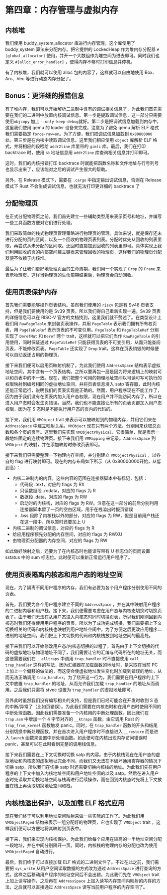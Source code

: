 # 第四章：内存管理与虚拟内存

## 内核堆

我们使用 buddy_system_allocator 库进行内存管理。这个库使用了 buddy_system 算法来分配内存。把它提供的 LockedHeap 作为堆内存分配器 `#[global_allocator]` 使用，并开一个大数组作为堆空间为进去即可。同时我们也定义 `#[alloc_error_handler]` ，使得内存不够时打印信息并停机。

有了内核堆，我们就可以使用 alloc 包的内容了，这样就可以自由地使用 Box、Arc、Vec 等进行动态内存分配了。

## Bonus：更详细的报错信息

有了堆内存，我们可以开始解析二进制中含有的调试相关信息了，为此我们首先需要在我们的二进制中放置内核调试信息。第一步是提取调试信息，这一部分只需要使用`objcopy` 加上 `--only-keep-debug`就好。第二步是把调试信息加载到内存中，这里我们使用 qemu 的 loader 设备来完成，注意为了避免 qemu 解析 ELF 格式我们需要指定 `force-raw=on`。为了方便，我们把调试信息加载到 `0x80800000` 处。第三步是在内核中读取调试信息，这里我们相应使用 `object` 库解析 ELF 格式，并将相应的段喂给 `addr2line` 库里带的 `gimli` 库。最后，我们在打印 backtrace 时，使用 ra 地址信息用 `addr2line` 库查询相关信息并打印即可。

这时，我们的内核报错打印 backtrace 时就能把函数名称和文件地址与行号列号也显示出来了，应该能对之后的调试产生很大的帮助。

另外，在 Release 模式下，需要在 `.cargo` 中指定输出调试信息，否则在 Release 模式下 Rust 不会生成调试信息，也就无法打印更详细的 backtrace 了

## 分配物理页

在正式分配物理页之前，我们首先建立一些辅助类型用来表示页号和地址，并编写一些工具函数方便对它们进行处理。

我们采取简单的栈式物理页管理策略进行物理页的管理。具体来说，就是保存还未进行分配的页的区间、以及一个回收的物理页表列表。分配时优先从回收的列表里取，再尝试从未分配的区间取。还回时直接加到回收的列表里即可。具体实现上我们利用回收的页的内部空间建立链表来管理回收的物理页，这样我们的物理页分配器便不依赖于内核堆。

最后为了让我们更好地管理页面的生命周期，我们用一个实现了 `Drop` 的 `Frame` 来表示物理页。这样当物理页的生命周期结束后，物理页会自动回收。

## 使用页表保护内存

首先我们需要能够操作页表结构。虽然我们使用的 `riscv` 包是有 Sv48 页表支持，但是我们要使用的是 Sv39 页表，所以我们得自己重新实现一遍。Sv39 页表的详细信息可以在 RISC-V 官方的文档找到，这里我们就不赘述了。在类型设计上我们用 `RawPageTable` 来封装页表操作，并用 `PageTable` 表示我们拥有所有权页表，用 `PageTableRef` 表示页表的不可变引用。`PageTable` 和 `PageTableRef` 分别实现了 `DerefMut` 和 `Deref` 两个 trait，这样就可以把它们当作 `RawPageTable` 的引用使用，同时保证通过 `PageTableRef` 只能获得页表的不可变引用，从而只能查阅页表，不能修改页表。`PageTable` 还实现了 `Drop` trait，这样在页表销毁的时候便可以自动返还占用的物理页。

接下来我们便可以启用页映射机制了。为此我们使用 `AddressSpace` 结构表示虚拟地址空间，其中含有一个页表结构。之所以要再包一层是因为将来逻辑上的映射可以和页表中的不一致。现在，我们把整个可用的物理地址空间以可读可写可执行的权限映射到编号相同的虚拟地址空间，并将页表信息填入 satp 寄存器，此时内核还能正常运行，说明我们的页表实现是正确的。然而，用户程序现在不能工作了，因为由于我们没有在页表内加入用户态权限，现在用户并不能访问内存了，所以在进入用户态时会发生页错误。当然，我们也不能直接让所有的页表页都加入用户态权限，因为在 S 态时是不能执行用户态的页内的代码的。

接下来，我们用 `VMObject` trait 来表示可以被映射到的物理内存，并用它们来在 `AddressSpace` 中建立映射关系。`VMObject` 现在只有两个方法，分别用来获取总页数和各个页的页号。这里我们先实现 `VMObjectPhysical`，它很简单，就是表示一段地址固定的连续物理页。接下来我们用 `VMMapping` 来记录。`AddressSpace` 到 `VMObject` 的映射，并在添加映射时修改页表即可。

接下来我们只需要整理一下物理内存空间，并分别建立 `VMObjectPhysical` ，以各自的 flag 进行映射即可。现在的内存布局如下所示（从 0x80000000开始，从低到高）：

- 内核二进制内的内容，这些内容的范围在连接器脚本中有标记，包括：
	- 代码段 .text，对应的 flags 为 RX
	- 只读数据段 .rodata，对应的 flags 为 R
	- 数据段 .data，对应的 flags 为 RW
	- 启动时的内核栈，对应的 flags 为 RW。注意在这一部分的前后分别利用连接器脚本留了一页的空白区域，用于在栈溢出时报页错误
	- .bss 段除了内核栈以外的部分，对应的 flags 为 RW，但是目前用户栈还在这一段中，所以暂时还要加上 U
- 内核二进制的调试信息，对应的 flags 为 R
- 给应用程序预先分配的内存空间，对应的 flags 为 RWXU
- 由物理页分配器的内存空间，对应的 flags 为 RW

如此做好映射之后，还要为了在内核态时也能读写带有 U 标志位的页而设置 sstatus 中的 sum 标志位。此时便可以重新正常运行用户程序了。

## 使用页表隔离内核态和用户态的地址空间

现在，为了隔离不同用户程序的内存，我们有必要为各个用户程序分别使用不同的页表。

首先，我们要为各个用户程序建立不同的 `AddressSpace` ，并在其中映射用户程序的二进制内容和用户栈。接下来，我们便需要考虑在用户态与内核态切换时切换页表了。由于我们无法在从用户态进入内核态时同时切换页表，所以我们刚刚回到内核态时我们还得使用用户程序的页表，所以为了成功完成切换，我们需要把上下文切换相关的代码和内核栈也映射到用户地址空间中。为了方便之后更改应用程序二进制的地址空间，我们把上下文切换的代码和内核栈放到地址空间的最高处。

接下来我们可以开始修改用户态/内核态切换的过程了。首先由于上下文切换的代码的虚拟地址与物理地址不同了，我们需要让它的汇编与代码所在的地址无关，而这便需要我们在 `__alltraps` 中调用 `trap_handler` 时不直接使用 `call trap_handler` 这样的写法，因为汇编器在加载函数的地址时，是采取在当前 PC 上加上一个偏移的做法的，而这便会使虚拟地址发生变化时加载到错误的地址，从而无法正确调用 `trap_handler`。为了绕开这一行为，我们需要在用户程序的上下文中放置 `trap_handler` 的地址，从而允许我们加载 `trap_handler` 的地址从而调用。之后我们只需将 stvec 设置为 `trap_handler` 的虚拟地址即可。

另外此时虽然我们没有编写相关的支持，但是我们已经可能会在开发时收到 S 态的中断/异常了（比如页错误）。为此我们需要在内核态时和在用户态时使用不同的中断处理函数。因此我们需要准备一个内核用的中断处理函数。因此我们在 `trap.asm` 中增加一个 4 字节对齐的 `__ktraps` 函数，由它调用 Rust 的 `trap_from_kernel` 函数触发 panic。同时，在 `trap_handler` 函数的开头和结尾分别切换中断处理函数，并在首次进入用户程序时不直接进入 `__restore` 而是进入 `launch` 函数来设置中断处理函数。如此便可在内核出现内存访问错误时 panic，甚至可以在此时看到完整的调用栈信息。

接下来我们需要在上下文切换时切换 satp 的内容。由于内核栈现在在用户态的虚拟地址和内核态的虚拟地址完全不同，而我们又无法在不破坏通用寄存器的情况下切换 satp，所以我们在切换 satp 时还需要切换内核栈的地址。为此我们先在用户程序的上下文中加入内核地址空间和用户地址空间的以及 satp。然后在进入用户态时先读取并切换地址空间与栈再进行后续操作，而在回到内核态时先将上下文放置在栈上再读取切换地址空间和栈。

## 内核栈溢出保护，以及加载 ELF 格式应用

现在我们终于可以利用地址空间映射来做一些实际的工作了。为此我们用 `VMObjectPaged` 结构来表示一组分配好的物理页，它也实现了 `VMObject` trait ，这样我们便可以方便地将其映射到页表中。

接下来，我们来实现内核栈保护。为此我们给每个应用在较高的一半地址空间分配一段地址，并在中间分别隔开一页。同时，内核栈的物理内存的分配也改为使用 `VMObjectPaged` 自动进行。

最后，我们终于可以直接加载 ELF 格式的二进制文件了。不过在此之前，我们需要把 `sys_write` 从用户空间读取数据的方式改为通过 `AddressSpace` 进行查询的方式，这样之后移动用户程序的地址空间后不会出错。为此我们先在 `VMObject` trait 上加上读写操作，之后再在 `AddressSpace` 上加入读写内存空间内映射的内存的方法，之后就可以直接通过 `AddressSpace` 读写当前用户程序的内存空间了。
